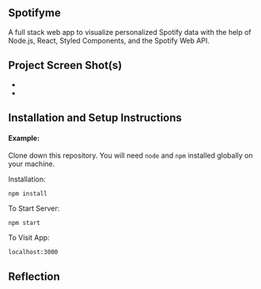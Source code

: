 ## Spotifyme

A full stack web app to visualize personalized Spotify data with the help of Node.js, React, Styled Components, and the Spotify Web API.

## Project Screen Shot(s)


-
-

## Installation and Setup Instructions

#### Example:  

Clone down this repository. You will need `node` and `npm` installed globally on your machine.  

Installation:

`npm install`   

To Start Server:

`npm start`  

To Visit App:

`localhost:3000`  

## Reflection

```
